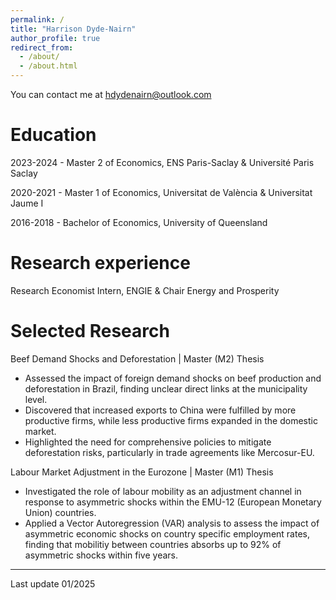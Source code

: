 ```yaml
---
permalink: /
title: "Harrison Dyde-Nairn"
author_profile: true
redirect_from: 
  - /about/
  - /about.html
---
```


You can contact me at hdydenairn@outlook.com

Education
======

2023-2024 - Master 2 of Economics, ENS Paris-Saclay & Université Paris Saclay

2020-2021 - Master 1 of Economics, Universitat de València & Universitat Jaume I

2016-2018 - Bachelor of Economics, University of Queensland


Research experience
======

Research Economist Intern, ENGIE & Chair Energy and Prosperity

Selected Research
======

Beef Demand Shocks and Deforestation | Master (M2) Thesis
- Assessed the impact of foreign demand shocks on beef production and deforestation in Brazil, finding unclear direct links at the municipality level.
- Discovered that increased exports to China were fulfilled by more productive firms, while less productive firms expanded in the domestic market.
- Highlighted the need for comprehensive policies to mitigate deforestation risks, particularly in trade agreements like Mercosur-EU.

Labour Market Adjustment in the Eurozone | Master (M1) Thesis
- Investigated the role of labour mobility as an adjustment channel in response to asymmetric shocks within the EMU-12 (European Monetary Union) countries.
- Applied a Vector Autoregression (VAR) analysis to assess the impact of asymmetric economic shocks on country specific employment rates, finding that mobilitiy between countries absorbs up to 92% of asymmetric shocks within five years.

------
Last update 01/2025 
